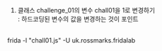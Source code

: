 01. 클래스 challenge_01의 변수 chall01을 1로 변경하기 <br>
: 하드코딩된 변수의 값을 변경하는 것이 포인트 <br><br>

frida -l "chall01.js" -U uk.rossmarks.fridalab

